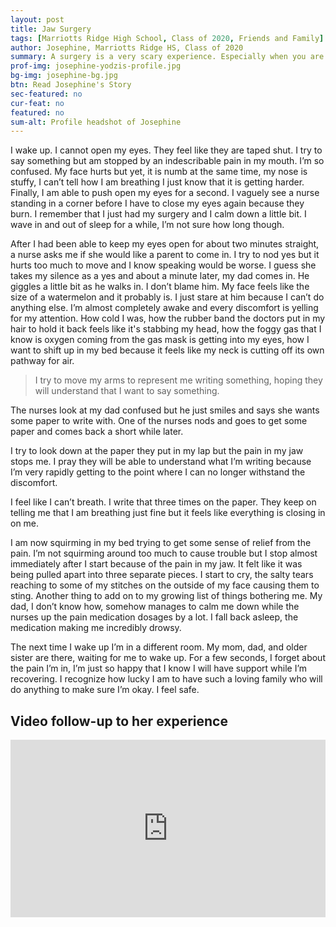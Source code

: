 ```yaml
---
layout: post
title: Jaw Surgery
tags: [Marriotts Ridge High School, Class of 2020, Friends and Family] 
author: Josephine, Marriotts Ridge HS, Class of 2020
summary: A surgery is a very scary experience. Especially when you are unable to communicate pain, discomfort, or needs. The power of a loving family sure helps navigate the windy road to recovery.
prof-img: josephine-yodzis-profile.jpg
bg-img: josephine-bg.jpg
btn: Read Josephine's Story
sec-featured: no
cur-feat: no
featured: no
sum-alt: Profile headshot of Josephine
---
```


I wake up. I cannot open my eyes. They feel like they are taped shut. I try to say something but am stopped by an indescribable pain in my mouth. I’m so confused. My face hurts but yet, it is numb at the same time, my nose is stuffy, I can’t tell how I am breathing I just know that it is getting harder. Finally, I am able to push open my eyes for a second. I vaguely see a nurse standing in a corner before I have to close my eyes again because they burn. I remember that I just had my surgery and I calm down a little bit. I wave in and out of sleep for a while, I’m not sure how long though.

After I had been able to keep my eyes open for about two minutes straight, a nurse asks me if she would like a parent to come in. I try to nod yes but it hurts too much to move and I know speaking would be worse. I guess she takes my silence as a yes and about a minute later, my dad comes in. He giggles a little bit as he walks in. I don’t blame him. My face feels like the size of a watermelon and it probably is. I just stare at him because I can’t do anything else. I’m almost completely awake and every discomfort is yelling for my attention. How cold I was, how the rubber band the doctors put in my hair to hold it back feels like it's stabbing my head, how the foggy gas that I know is oxygen coming from the gas mask is getting into my eyes, how I want to shift up in my bed because it feels like my neck is cutting off its own pathway for air. 

> I try to move my arms to represent me writing something, hoping they will understand that I want to say something. 

The nurses look at my dad confused but he just smiles and says she wants some paper to write with. One of the nurses nods and goes to get some paper and comes back a short while later. 

I try to look down at the paper they put in my lap but the pain in my jaw stops me. I pray they will be able to understand what I’m writing because I’m very rapidly getting to the point where I can no longer withstand the discomfort. 

I feel like I can’t breath. I write that three times on the paper. They keep on telling me that I am breathing just fine but it feels like everything is closing in on me. 

I am now squirming in my bed trying to get some sense of relief from the pain. I’m not squirming around too much to cause trouble but I stop almost immediately after I start because of the pain in my jaw. It felt like it was being pulled apart into three separate pieces. I start to cry, the salty tears reaching to some of my stitches on the outside of my face causing them to sting. Another thing to add on to my growing list of things bothering me. My dad, I don’t know how, somehow manages to calm me down while the nurses up the pain medication dosages by a lot. I fall back asleep, the medication making me incredibly drowsy.

The next time I wake up I’m in a different room. My mom, dad, and older sister are there, waiting for me to wake up. For a few seconds, I forget about the pain I’m in, I’m just so happy that I know I will have support while I’m recovering. I recognize how lucky I am to have such a loving family who will do anything to make sure I’m okay. I feel safe.

<h2>Video follow-up to her experience</h2>

<style>.embed-container { position: relative; padding-bottom: 56.25%; height: 0; overflow: hidden; max-width: 100%; } .embed-container iframe, .embed-container object, .embed-container embed { position: absolute; top: 0; left: 0; width: 100%; height: 100%; }</style><div class='embed-container'><iframe src='https://www.youtube.com/embed/xNJbmChqrf4' frameborder='0' allowfullscreen></iframe></div>
